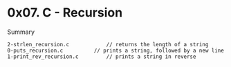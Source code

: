 # 0x07. C - Recursion

Summary

```
2-strlen_recursion.c			// returns the length of a string
0-puts_recursion.c			// prints a string, followed by a new line
1-print_rev_recursion.c			// prints a string in reverse
```
